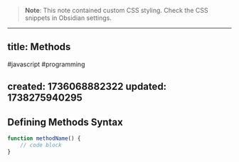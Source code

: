 
> **Note**: This note contained custom CSS styling. Check the CSS snippets in Obsidian settings.

---
title: Methods
---

#javascript #programming

created: 1736068882322
updated: 1738275940295
---


<!--#region styles-->

<!--#endregion-->

## Defining Methods Syntax

```js
function methodName() {
    // code block
}
```